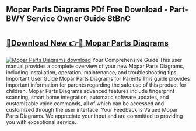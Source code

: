 ## Mopar Parts Diagrams PDf Free Download - Part-BWY Service Owner Guide 8tBnC

# <h2><a href="http://dfhst4n.blite.top/?on=Mopar+Parts+Diagrams">🔗Download New 👉🔴 Mopar Parts Diagrams</a></h2>

[![Mopar Parts Diagrams download](https://i.imgur.com/lujVjoI.png)](http://dfhst4n.blite.top/?on=Mopar+Parts+Diagrams)
Your Comprehensive Guide This user manual provides a complete overview of your new Mopar Parts Diagrams, including installation, operation, maintenance, and troubleshooting tips. Important User Guide Mopar Parts Diagrams for Parents This guide provides important information for parents regarding the safe use of this product for children. Mopar Parts Diagrams advanced features include fingerprint scanning, smart home integration, automatic software updates, and customizable voice commands, all of which can be accessed and customized through the user interface. Your Feedback is Valued Mopar Parts Diagrams. We appreciate your input and are committed to providing you with exceptional service.
